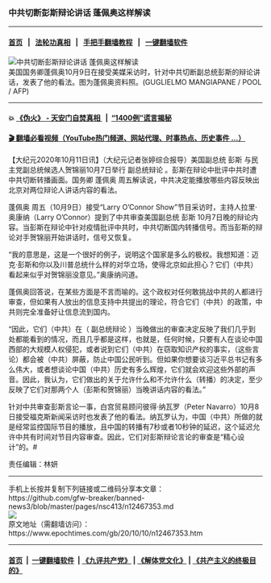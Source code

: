 ### 中共切断彭斯辩论讲话 蓬佩奥这样解读
------------------------

#### [首页](https://github.com/gfw-breaker/banned-news3/blob/master/README.md) &nbsp;&nbsp;|&nbsp;&nbsp; [法轮功真相](https://github.com/begood0513/basic/blob/master/README.md)  &nbsp;&nbsp;|&nbsp;&nbsp; [手把手翻墙教程](https://github.com/gfw-breaker/guides/wiki)  &nbsp;&nbsp;|&nbsp;&nbsp; [一键翻墙软件](https://github.com/gfw-breaker/nogfw/blob/master/README.md)  



<div><img alt="中共切断彭斯辩论讲话 蓬佩奥这样解读" class="attachment-djy_600_400 size-djy_600_400 wp-post-image" src="https://i.epochtimes.com/assets/uploads/2020/10/GettyImages-1228824736-1-600x400.jpg"/>
<div class="caption">
 美国国务卿蓬佩奥10月9日在接受美媒采访时，针对中共切断副总统彭斯的辩论讲话，发表了他的看法。图为蓬佩奥资料照。(GUGLIELMO MANGIAPANE / POOL / AFP)
</div></div><hr/>

#### 💥 [《伪火》 - 天安门自焚真相 ](http://158.247.195.190:10000/videos/blog/weihuo.html)&nbsp; |&nbsp; [“1400例”谎言揭秘  ](http://158.247.195.190:10000/videos/blog/jiexi1400.html)

#### [ 🎬  翻墙必看视频（YouTube热门频道、网站代理、时事热点、历史事件 ...）](https://github.com/gfw-breaker/links/blob/master/banned.md)

<div><p>
 【大纪元2020年10月11日讯】（大纪元记者张婷综合报导）美国副总统
 <ok href="https://www.epochtimes.com/gb/tag/%E5%BD%AD%E6%96%AF.html">
  彭斯
 </ok>
 与民主党副总统候选人贺锦丽10月7日举行
 <ok href="https://www.epochtimes.com/gb/tag/%E5%89%AF%E6%80%BB%E7%BB%9F%E8%BE%A9%E8%AE%BA.html">
  副总统辩论
 </ok>
 。彭斯在辩论中批评中共时遭中共切断转播画面。国务卿
 <ok href="https://www.epochtimes.com/gb/tag/%E8%93%AC%E4%BD%A9%E5%A5%A5.html">
  蓬佩奥
 </ok>
 周五解读说，中共决定能播放哪些内容反映出北京对两位辩论人讲话内容的看法。
</p>
<p>
 <ok href="https://www.epochtimes.com/gb/tag/%E8%93%AC%E4%BD%A9%E5%A5%A5.html">
  蓬佩奥
 </ok>
 周五（10月9日）接受“Larry O’Connor Show”节目采访时，主持人拉里·奥康纳（Larry O’Connor）提到了中共审查美国副总统
 <ok href="https://www.epochtimes.com/gb/tag/%E5%BD%AD%E6%96%AF.html">
  彭斯
 </ok>
 10月7日晚的辩论内容。当彭斯在辩论中针对疫情批评中共时，中共切断国内转播信号。而当彭斯的辩论对手贺锦丽开始讲话时，信号又恢复。
</p>
<p>
 “我的意思是，这是一个很好的例子，说明这个国家是多么的极权。我想知道：迈克‧彭斯和你以及川普总统什么样的对华立场，使得北京如此担心？它们（中共）看起来似乎对贺锦丽没意见。”奥康纳问道。
</p>
<p>
 蓬佩奥回答说，在某些方面是不言而喻的。这个政权对任何敢挑战中共的人都进行审查，但如果有人放出的信息支持中共提出的理论，符合它们（中共）的政策，中共则完全准备好让信息流到国内。
</p>
<p>
 “因此，它们（中共）在（
 <ok href="https://www.epochtimes.com/gb/tag/%E5%89%AF%E6%80%BB%E7%BB%9F%E8%BE%A9%E8%AE%BA.html">
  副总统辩论
 </ok>
 ）当晚做出的审查决定反映了我们几乎到处都能看到的情况，而且几乎都是这样，也就是，任何时候，只要有人在谈论中国西部的大规模人权侵犯，或者说到它们（中共）在窃取知识产权的事实，（这些言论）都会被（中共）屏蔽，防止中国公民听到。但如果你想要谈习近平总书记有多么伟大，或者想谈论中国（中共）历史有多么辉煌，它们就会欢迎这些外部的声音。因此，我认为，它们做出的关于允许什么和不允许什么（转播）的决定，至少反映了它们对那两个人（彭斯和贺锦丽）当晚讲话内容的看法。”
</p>
<p>
 针对中共审查彭斯言论一事，白宫贸易顾问彼得‧纳瓦罗（Peter Navarro）10月8日接受福克斯新闻采访时也发表了他的看法。纳瓦罗认为，中国（中共）所做的就是经常监控国际节目的播放，且中国的转播有7秒或者10秒钟的延迟，这个延迟允许中共有时间对节目内容审查。因此，它们对彭斯辩论言论的审查是“精心设计”的。#
</p>
<p>
 责任编辑：林妍
</p>
</div>
<hr/>
手机上长按并复制下列链接或二维码分享本文章：<br/>
https://github.com/gfw-breaker/banned-news3/blob/master/pages/nsc413/n12467353.md <br/>
<a href='https://github.com/gfw-breaker/banned-news3/blob/master/pages/nsc413/n12467353.md'><img src='https://github.com/gfw-breaker/banned-news3/blob/master/pages/nsc413/n12467353.md.png'/></a> <br/>
原文地址（需翻墙访问）：https://www.epochtimes.com/gb/20/10/10/n12467353.htm


------------------------
#### [首页](https://github.com/gfw-breaker/banned-news3/blob/master/README.md) &nbsp;|&nbsp; [一键翻墙软件](https://github.com/gfw-breaker/nogfw/blob/master/README.md) &nbsp;| [《九评共产党》](https://github.com/gfw-breaker/9ping.md/blob/master/README.md#九评之一评共产党是什么) | [《解体党文化》](https://github.com/gfw-breaker/jtdwh.md/blob/master/README.md) | [《共产主义的终极目的》](https://github.com/gfw-breaker/gczydzjmd.md/blob/master/README.md)


<img src='http://gfw-breaker.win/banned-news3/pages/nsc413/n12467353.md' width='0px' height='0px'/>